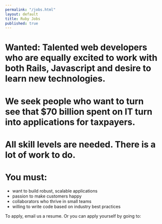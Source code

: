 ```yaml
---
permalink: "/jobs.html"
layout: default
title: Ruby Jobs
published: true
---
```



# Wanted: Talented web developers who are equally excited to work with both Rails, Javascript and desire to learn new technologies.

# We seek people who want to turn see that $70 billion spent on IT turn into applications for taxpayers.

# All skill levels are needed. There is a lot of work to do.

# You must:

* want to build robust, scalable applications
* passion to make customers happy
* collaborators who thrive in small teams
* willing to write code based on industry best practices

To apply, email us a resume. Or you can apply yourself by going to:

